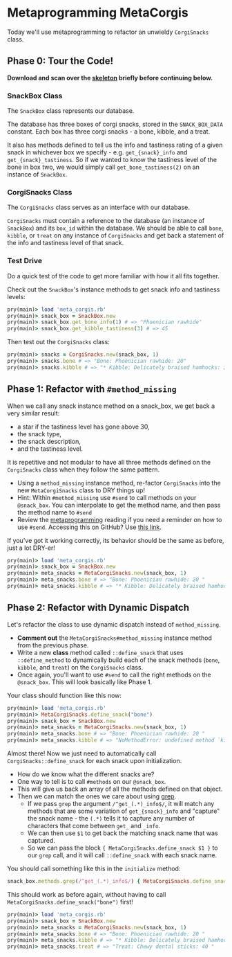 # Metaprogramming MetaCorgis

Today we'll use metaprogramming to refactor an unwieldy `CorgiSnacks` class.

## Phase 0: Tour the Code!

**Download and scan over the [skeleton][skeleton] briefly before
continuing below.**

[skeleton]: http://assets.aaonline.io/fullstack/sql/homeworks/meta_corgis/skeleton.zip?raw=true

### SnackBox Class

The `SnackBox` class represents our database.

The database has three boxes of corgi snacks, stored in the
`SNACK_BOX_DATA` constant. Each box has three corgi snacks - a bone,
kibble, and a treat.

It also has methods defined to tell us the info and tastiness rating of a
given snack in whichever box we specify - e.g. `get_{snack}_info` and
`get_{snack}_tastiness`. So if we wanted to know the tastiness level of
the bone in box two, we would simply call `get_bone_tastiness(2)` on an
instance of `SnackBox`.

### CorgiSnacks Class

The `CorgiSnacks` class serves as an interface with our database.

`CorgiSnacks` must contain a reference to the database
(an instance of `SnackBox`) and its `box_id` within the database.
We should be able to call `bone`, `kibble`, or `treat` on any instance of
`CorgiSnacks` and get back a statement of the info and tastiness level of
that snack.

### Test Drive

Do a quick test of the code to get more familiar with how it all fits
together.

Check out the `SnackBox`'s instance methods to get snack info and
tastiness levels:

```ruby
pry(main)> load 'meta_corgis.rb'
pry(main)> snack_box = SnackBox.new
pry(main)> snack_box.get_bone_info(1) # => "Phoenician rawhide"
pry(main)> snack_box.get_kibble_tastiness(3) # => 45
```

Then test out the `CorgiSnacks` class:

```ruby
pry(main)> snacks = CorgiSnacks.new(snack_box, 1)
pry(main)> snacks.bone # => "Bone: Phoenician rawhide: 20"
pry(main)> snacks.kibble # => "* Kibble: Delicately braised hamhocks: 33"
```

## Phase 1: Refactor with `#method_missing`

When we call any snack instance method on a snack_box, we get back a very
similar result:

  + a star if the tastiness level has gone above 30,
  + the snack type,
  + the snack description,
  + and the tastiness level.

It is repetitive and not modular to have all three methods defined on the
`CorgiSnacks` class when they follow the same pattern.

+ Using a `method_missing` instance method, re-factor `CorgiSnacks` into
the new `MetaCorgiSnacks` class to DRY things up!
+ Hint: Within `#method_missing` use `#send` to call methods on your
`@snack_box`. You can interpolate to get the method name, and then pass
the method name to `#send`
+ Review the [metaprogramming][meta_reading] reading if you need a
reminder on how to use `#send`. Accessing this on GitHub? Use [this link][github-meta_reading].

If you've got it working correctly, its behavior should be the same as
before, just a lot DRY-er!

```ruby
pry(main)> load 'meta_corgis.rb'
pry(main)> snack_box = SnackBox.new
pry(main)> meta_snacks = MetaCorgiSnacks.new(snack_box, 1)
pry(main)> meta_snacks.bone # => "Bone: Phoenician rawhide: 20 "
pry(main)> meta_snacks.kibble # => "* Kibble: Delicately braised hamhocks: 33"
```

## Phase 2: Refactor with Dynamic Dispatch

Let's refactor the class to use dynamic dispatch instead of
`method_missing`.

+ **Comment out** the `MetaCorgiSnacks#method_missing` instance method
from the previous phase.
+ Write a new **class** method called `::define_snack` that uses
`::define_method` to dynamically build each of the snack methods (`bone`,
`kibble`, and `treat`) on the `CorgiSnacks` class.
+ Once again, you'll want to use `#send` to call the right methods on the
`@snack_box`. This will look basically like Phase 1.

Your class should function like this now:

```ruby
pry(main)> load 'meta_corgis.rb'
pry(main)> MetaCorgiSnacks.define_snack("bone")
pry(main)> snack_box = SnackBox.new
pry(main)> meta_snacks = MetaCorgiSnacks.new(snack_box, 1)
pry(main)> meta_snacks.bone # => "Bone: Phoenician rawhide: 20 "
pry(main)> meta_snacks.kibble # => "NoMethodError: undefined method `kibble'...""
```

Almost there! Now we just need to automatically call
`CorgiSnacks::define_snack` for each snack upon initialization.

+ How do we know what the different snacks are?
+ One way to tell is to call `#methods` on our `@snack_box`.
+ This will give us back an array of all the methods defined on that
object.
+ Then we can match the ones we care about using [grep][grep].
  + If we pass `grep` the argument `/^get_(.*)_info$/`, it will match any
  methods that are some variation of `get_{snack}_info` and "capture" the
  snack name - the `(.*)` tells it to capture any number of characters
  that come between `get_` and `_info`.
  + We can then use `$1` to get back the matching snack name that was
  captured.
  + So we can pass the block `{ MetaCorgiSnacks.define_snack $1 }` to our
  `grep` call, and it will call `::define_snack` with each snack name.

You should call something like this in the `initialize` method:

```ruby
snack_box.methods.grep(/^get_(.*)_info$/) { MetaCorgiSnacks.define_snack $1 }
```

This should work as before again, without having to call
`MetaCorgiSnacks.define_snack("bone")` first!

```ruby
pry(main)> load 'meta_corgis.rb'
pry(main)> snack_box = SnackBox.new
pry(main)> meta_snacks = MetaCorgiSnacks.new(snack_box, 1)
pry(main)> meta_snacks.bone # => "Bone: Phoenician rawhide: 20 "
pry(main)> meta_snacks.kibble # => "* Kibble: Delicately braised hamhocks: 33 "
pry(main)> meta_snacks.treat # => "Treat: Chewy dental sticks: 40 "
```

[grep]: http://ruby-doc.org/core-2.3.1/Enumerable.html#method-i-grep
[meta_reading]: metaprogramming
[github-meta_reading]: https://github.com/appacademy/curriculum/blob/master/sql/readings/metaprogramming.md

